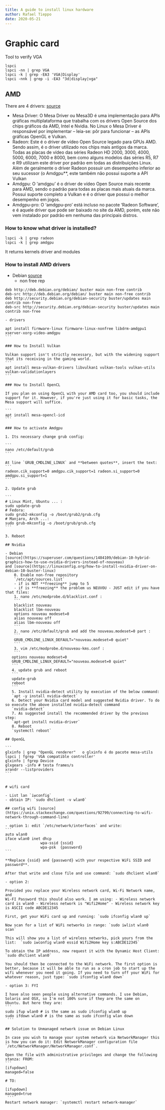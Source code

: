 ```yaml
--- 
title: A guide to install linux hardware 
author: Rafael Tieppo 
date: 2020-05-21
--- 
```



# Graphic card

Tool to verify VGA

```
lspci
lspci -nn | grep VGA
lspci -k | grep -EA3 'VGA|Display'
lspci -nnk | grep -i -EA3 "3d|display|vga"
```

## AMD

There are 4 drivers: [source](https://diolinux.com.br/2019/09/tudo-sobre-drivers-amd-no-linux.html)

- Mesa Driver: O Mesa Driver ou Mesa3D é uma implementação para APIs
gráficas multiplataforma que trabalha com os drivers Open Source dos
chips gráficos da AMD, Intel e Nvidia. No Linux o Mesa Driver é
responsável por implementar – leia-se: pôr para funcionar – as APIs
gráficas OpenGL e Vulkan. 
- Radeon: Este é o driver de vídeo Open Source legado para GPUs
AMD. Sendo assim, é o driver utilizado nos chips mais antigos da
marca. Todas as placas de vídeo das séries Radeon HD 2000, 3000, 4000,
5000, 6000, 7000 e 8000, bem como alguns modelos das séries R5, R7 e R9
utilizam este driver por padrão em todas as distribuições Linux. Além de
geralmente o driver Radeon possuir um desempenho inferior ao seu
sucessor (o Amdgpu**, este também não possui suporte a API Vulkan 
- Amdgpu: O ‘amdgpu’ é o driver de vídeo Open Source mais recente para
AMD, sendo o padrão para todas as placas mais atuais da marca. Possui
suporte completo a Vulkan e é o driver que possui o melhor desempenho em
jogos. 
- Amdgpu-pro: O ‘amdgpu-pro’ está incluso no pacote ‘Radeon Software’, e
é aquele driver que pode ser baixado no site da AMD, porém, este não vem
instalado por padrão em nenhuma das principais distros. 

### How to know what driver is installed?
```
lspci -k | grep radeon
lspci -k | grep amdgpu
``` 
It returns kernels driver and modules

### How to install AMD drivers

- Debian [source](https://linuxconfig.org/how-to-install-the-latest-amd-drivers-on-debian-10-buster)
    - non free rep
```
deb http://deb.debian.org/debian/ buster main non-free contrib
deb-src http://deb.debian.org/debian/ buster main non-free contrib
deb http://security.debian.org/debian-security buster/updates main contrib non-free
deb-src http://security.debian.org/debian-security buster/updates main contrib non-free
```
    - drivers
````
apt install firmware-linux firmware-linux-nonfree libdrm-amdgpu1
xserver-xorg-video-amdgpu 
```

### How to Install Vulkan

Vulkan support isn't strictly necessary, but with the widening support
that its receiving in the gaming world. 
```
apt install mesa-vulkan-drivers libvulkan1 vulkan-tools vulkan-utils
vulkan-validationlayers 
```

### How to Install OpenCL

If you plan on using OpenCL with your AMD card too, you should include
support for it. However, if you're just using it for basic tasks, the
Mesa support will suffice. 

```
apt install mesa-opencl-icd
```

### How to activate Amdgpu

1. Its necessary change grub config:

```
nano /etc/default/grub
```

At line `GRUB_CMDLINE_LINUX` and **between quotes**, insert the text: 
```
radeon.cik_support=0 amdgpu.cik_support=1 radeon.si_support=0 amdgpu.si_support=1
```

2. Update grub

``` 
# Linux Mint, Ubuntu ... :
sudo update-grub
# Fedora:
sudo grub2-mkconfig -o /boot/grub2/grub.cfg
# Manjaro, Arch ...:
sudo grub-mkconfig -o /boot/grub/grub.cfg
```

3. Reboot

## Nvidia

- Debian
[source](https://superuser.com/questions/1484109/debian-10-hybrid-graphics-how-to-use-nvidia-drivers-instead-of-nouveau)
and [source](https://linuxconfig.org/how-to-install-nvidia-driver-on-debian-10-buster-linux)
    0. Enable non-free repository
    `/etc/apt/sources.list`
    - if is NOT **freezing** jump to 5
    - if is **freezing** the problem us NEUVOU - JUST edit if you have that files:
    1. nano /etc/modprobe.d/blacklist.conf :
    ```
    blacklist nouveau
    blacklist lbm-nouveau
    options nouveau modeset=0
    alias nouveau off
    alias lbm-nouveau off
    ```
    2. nano /etc/default/grub and add the nouveau.modeset=0 part :
    ```
    GRUB_CMDLINE_LINUX_DEFAULT="nouveau.modeset=0 quiet"
    ```
    3. vim /etc/modprobe.d/nouveau-kms.conf :
    ```
   options nouveau modeset=0
   GRUB_CMDLINE_LINUX_DEFAULT="nouveau.modeset=0 quiet"
   ```
   4. update grub and reboot
   ```
   update-grub
   reboot
   ```
   5. Install nvidia-detect utility by execution of the below command: 
   `apt -y install nvidia-detect`
   6. Detect your Nvidia card model and suggested Nvidia driver. To do so execute the above installed nvidia-detect command
   `nvidia-detect`
   7. As suggested install the recommended driver by the previous step:
   `apt-get install nvidia-driver`
   8. Reboot
   `systemctl reboot`

## OpenGL

```
glxinfo | grep "OpenGL renderer"   o glxinfo é do pacote mesa-utils
lspci | fgrep 'VGA compatible controller' 
glxinfo | fgrep Device
glxgears -info # testa frames/s
xrandr --listproviders
```


# wifi card

- List lan `iwconfig`
- obtain IP: `sudo dhclient -v wlan0`

## config wifi [source](https://unix.stackexchange.com/questions/92799/connecting-to-wifi-network-through-command-line)

- option 1: edit `/etc/network/interfaces` and write:
```
auto wlan0
iface wlan0 inet dhcp 
                wpa-ssid {ssid}
                wpa-psk  {password}
```

**Replace {ssid} and {password} with your respective WiFi SSID and
password**.

After that write and close file and use command: `sudo dhclient wlan0`

- option 2:

Provided you replace your Wireless network card, Wi-Fi Network name, and
Wi-FI Password this should also work. I am using: - Wireless network
card is wlan0 - Wireless network is "Wifi2Home" - Wireless network key
is ASCII code ABCDE12345 

First, get your WiFi card up and running: `sudo ifconfig wlan0 up`

Now scan for a list of WiFi networks in range: `sudo iwlist wlan0 scan`

This will show you a list of wireless networks, pick yours from the
list:  `sudo iwconfig wlan0 essid Wifi2Home key s:ABCDE12345`

To obtain the IP address, now request it with the Dynamic Host Client:
`sudo dhclient wlan0` 

You should then be connected to the WiFi network. The first option is
better, because it will be able to run as a cron job to start up the
wifi whenever you need it going. If you need to turn off your WiFi for
whatever reason, just type: `sudo ifconfig wlan0 down`

- option 3: FYI

I have also seen people using alternative commands. I use Debian,
Solaris and OSX, so I'm not 100% sure if they are the same on
Ubuntu. But here they are: 
```
sudo ifup wlan0 # is the same as sudo ifconfig wlan0 up
sudo ifdown wlan0 # is the same as sudo ifconfig wlan down
 ```

## Solution to Unmanaged network issue on Debian Linux

In case you wish to manage your system network via NetworkManager this
is how you can do it: Edit NetworkManager configuration file
`/etc/NetworkManager/NetworkManager.conf`. 

Open the file with administrative privileges and change the following
stanza: FROM: 
```
[ifupdown]
managed=false

# TO:

[ifupdown]
managed=true
 ```
Restart network manager: `systemctl restart network-manager`
 
 
 
